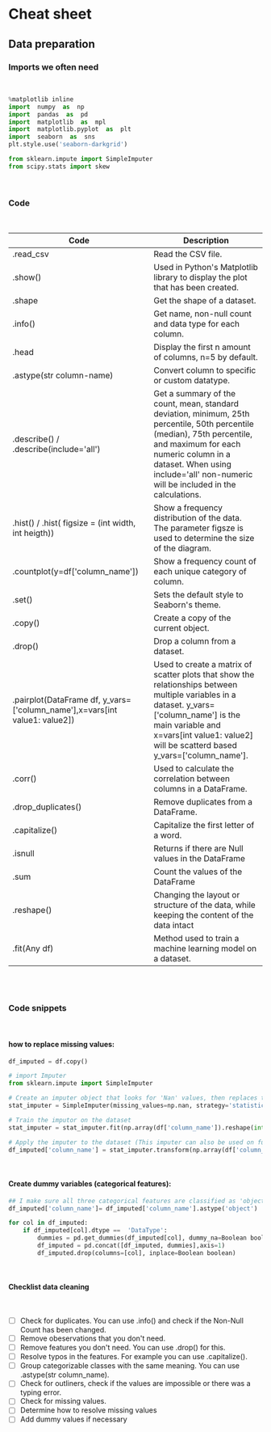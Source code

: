 # Cheat sheet
## Data preparation

### Imports we often need

<br>

```python
%matplotlib inline
import  numpy  as  np
import  pandas  as  pd
import  matplotlib  as  mpl
import  matplotlib.pyplot  as  plt
import  seaborn  as  sns
plt.style.use('seaborn-darkgrid')

from sklearn.impute import SimpleImputer
from scipy.stats import skew
```
<br>

### **Code**

<br>

|Code| Description|
|----|-------------|
|.read_csv| Read the CSV file.|
|.show()|Used in Python's Matplotlib library to display the plot that has been created.|
|.shape| Get the shape of a dataset. |
|.info()| Get name, non-null count and data type for each column.|
|.head| Display the first n amount of columns, n=5 by default.|
|.astype(str column-name)| Convert column to specific or custom datatype.|
|.describe() / .describe(include='all')| Get a summary of the count, mean, standard deviation, minimum, 25th percentile, 50th percentile (median), 75th percentile, and maximum for each numeric column in a dataset. When using include='all' non-numeric will be included in the calculations.|
|.hist() / .hist( figsize = (int width, int heigth))| Show a frequency distribution of the data. The parameter figsze is used to determine the size of the diagram.|
|.countplot(y=df['column_name'])| Show a frequency count of each unique category of column.|
|.set()| Sets the default style to Seaborn's theme.|
|.copy()| Create a copy of the current object.|
|.drop()| Drop a column from a dataset.|
|.pairplot(DataFrame df, y_vars=['column_name'],x=vars[int value1: value2])| Used to create a matrix of scatter plots that show the relationships between multiple variables in a dataset. y_vars=['column_name'] is the main variable and x=vars[int value1: value2] will be scatterd based y_vars=['column_name'].|
|.corr()| Used to calculate the correlation between columns in a DataFrame.|
|.drop_duplicates()| Remove duplicates from a DataFrame.|
|.capitalize()| Capitalize the first letter of a word.|
|.isnull| Returns if there are Null values in the DataFrame|
|.sum| Count the values of the DataFrame|
|.reshape()| Changing the layout or structure of the data, while keeping the content of the data intact|
|.fit(Any df)| Method used to train a machine learning model on a dataset.|

<br>
<br>

### **Code snippets**

<br>

#### how to replace missing values:


```python
df_imputed = df.copy()

# import Imputer 
from sklearn.impute import SimpleImputer

# Create an imputer object that looks for 'Nan' values, then replaces them with a descriptive statistic value of the feature by columns (axis=0)
stat_imputer = SimpleImputer(missing_values=np.nan, strategy='statistical_method')

# Train the imputor on the dataset
stat_imputer = stat_imputer.fit(np.array(df['column_name']).reshape(int value1, int value2) )

# Apply the imputer to the dataset (This imputer can also be used on future datasets)
df_imputed['column_name'] = stat_imputer.transform(np.array(df['column_name']).reshape(int value1, int value2) )
```

<br>

#### Create dummy variables (categorical features):
```python
## I make sure all three categorical features are classified as 'object' to be able to check if they are categorical
df_imputed['column_name']= df_imputed['column_name'].astype('object') 

for col in df_imputed:
    if df_imputed[col].dtype ==  'DataType':
        dummies = pd.get_dummies(df_imputed[col], dummy_na=Boolean boolean, prefix=col)  #create dummies
        df_imputed = pd.concat([df_imputed, dummies],axis=1)                             # add dummies to dataset
        df_imputed.drop(columns=[col], inplace=Boolean boolean)                                     # delete original feature
```


<br>

#### **Checklist data cleaning**

<br>


- [ ] Check for duplicates. You can use .info() and check if the Non-Null Count has been changed.
- [ ] Remove obeservations that you don't need.
- [ ] Remove features you don't need. You can use .drop() for this.
- [ ] Resolve typos in the features. For example you can use .capitalize().
- [ ] Group categorizable classes with the same meaning. You can use .astype(str column_name).
- [ ] Check for outliners, check if the values are impossible or there was a typing error.
- [ ] Check for missing values.
- [ ] Determine how to resolve missing values
- [ ] Add dummy values if necessary
